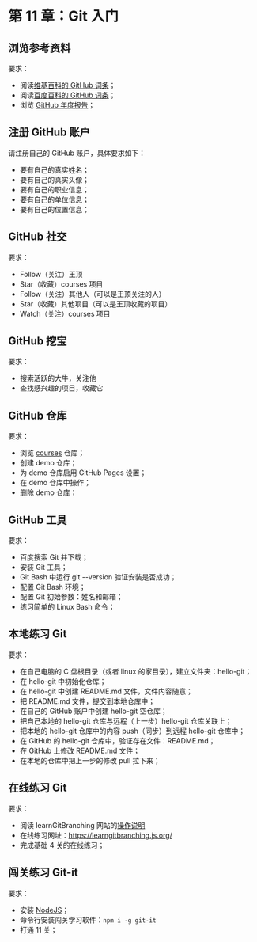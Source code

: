 # 第 11 章：Git 入门

## 浏览参考资料

要求：
- 阅读[维基百科的 GitHub 词条](https://encyclopedia2.thefreedictionary.com/github)；
- 阅读[百度百科的 GitHub 词条](http://baike.baidu.com/link?url=C0P6zQ2i5GLqeW37GmJy4pnenkOULvsqYdSiNXzpnu0bxP98TAAnLa-lqU2Gpgtsv_L_a2QmrrHLmiVclxNaDq)；
- 浏览 [GitHub 年度报告](https://octoverse.github.com/)；

## 注册 GitHub 账户

请注册自己的 GitHub 账户，具体要求如下：
- 要有自己的真实姓名；
- 要有自己的真实头像；
- 要有自己的职业信息；
- 要有自己的单位信息；
- 要有自己的位置信息；

## GitHub 社交

要求：
- Follow（关注）王顶
- Star（收藏）courses 项目
- Follow（关注）其他人（可以是王顶关注的人）
- Star（收藏）其他项目（可以是王顶收藏的项目）
- Watch（关注）courses 项目

## GitHub 挖宝

要求：
- 搜索活跃的大牛，关注他
- 查找感兴趣的项目，收藏它

## GitHub 仓库

要求：
- 浏览 [courses](https://github.com/wangding/courses) 仓库；
- 创建 demo 仓库；
- 为 demo 仓库启用 GitHub Pages 设置；
- 在 demo 仓库中操作；
- 删除 demo 仓库；

## GitHub 工具

要求：
- 百度搜索 Git 并下载；
- 安装 Git 工具；
- Git Bash 中运行 git --version 验证安装是否成功；
- 配置 Git Bash 环境；
- 配置 Git 初始参数：姓名和邮箱；
- 练习简单的 Linux Bash 命令；

## 本地练习 Git

要求：
- 在自己电脑的 C 盘根目录（或者 linux 的家目录），建立文件夹：hello-git；
- 在 hello-git 中初始化仓库；
- 在 hello-git 中创建 README.md 文件，文件内容随意；
- 把 README.md 文件，提交到本地仓库中；
- 在自己的 GitHub 账户中创建 hello-git 空仓库；
- 把自己本地的 hello-git 仓库与远程（上一步）hello-git 仓库关联上；
- 把本地的 hello-git 仓库中的内容 push（同步）到远程 hello-git 仓库中；
- 在 GitHub 的 hello-git 仓库中，验证存在文件：README.md；
- 在 GitHub 上修改 README.md 文件；
- 在本地的仓库中把上一步的修改 pull 拉下来；

## 在线练习 Git

要求：
- 阅读 learnGitBranching 网站的[操作说明](https://github.com/pcottle/learnGitBranching/blob/master/README.md)
- 在线练习网址：https://learngitbranching.js.org/
- 完成基础 4 关的在线练习；

## 闯关练习 Git-it

要求：
- 安装 [NodeJS](https://nodejs.org/en/)；
- 命令行安装闯关学习软件：`npm i -g git-it`
- 打通 11 关；
